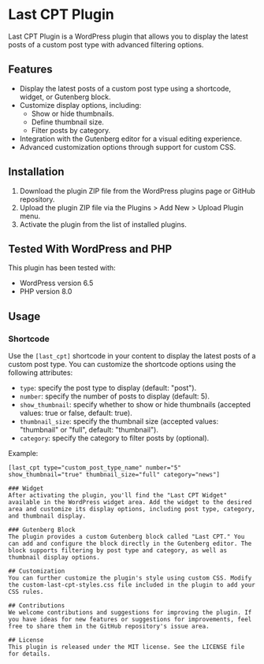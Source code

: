 # Last CPT Plugin

Last CPT Plugin is a WordPress plugin that allows you to display the latest posts of a custom post type with advanced filtering options.

## Features

- Display the latest posts of a custom post type using a shortcode, widget, or Gutenberg block.
- Customize display options, including:
  - Show or hide thumbnails.
  - Define thumbnail size.
  - Filter posts by category.
- Integration with the Gutenberg editor for a visual editing experience.
- Advanced customization options through support for custom CSS.

## Installation

1. Download the plugin ZIP file from the WordPress plugins page or GitHub repository.
2. Upload the plugin ZIP file via the Plugins > Add New > Upload Plugin menu.
3. Activate the plugin from the list of installed plugins.

## Tested With WordPress and PHP

This plugin has been tested with:

- WordPress version 6.5
- PHP version 8.0

## Usage

### Shortcode

Use the `[last_cpt]` shortcode in your content to display the latest posts of a custom post type. You can customize the shortcode options using the following attributes:

- `type`: specify the post type to display (default: "post").
- `number`: specify the number of posts to display (default: 5).
- `show_thumbnail`: specify whether to show or hide thumbnails (accepted values: true or false, default: true).
- `thumbnail_size`: specify the thumbnail size (accepted values: "thumbnail" or "full", default: "thumbnail").
- `category`: specify the category to filter posts by (optional).

Example:
```shortcode
[last_cpt type="custom_post_type_name" number="5" show_thumbnail="true" thumbnail_size="full" category="news"]

### Widget
After activating the plugin, you'll find the "Last CPT Widget" available in the WordPress widget area. Add the widget to the desired area and customize its display options, including post type, category, and thumbnail display.

### Gutenberg Block
The plugin provides a custom Gutenberg block called "Last CPT." You can add and configure the block directly in the Gutenberg editor. The block supports filtering by post type and category, as well as thumbnail display options.

## Customization
You can further customize the plugin's style using custom CSS. Modify the custom-last-cpt-styles.css file included in the plugin to add your CSS rules.

## Contributions
We welcome contributions and suggestions for improving the plugin. If you have ideas for new features or suggestions for improvements, feel free to share them in the GitHub repository's issue area.

## License
This plugin is released under the MIT license. See the LICENSE file for details.